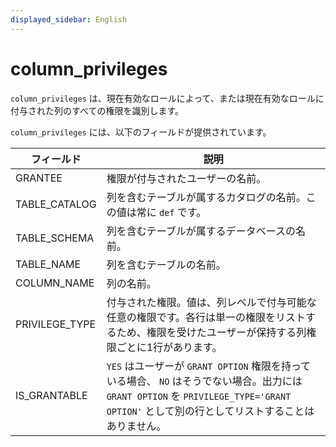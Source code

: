 ```yaml
---
displayed_sidebar: English
---
```


# column_privileges

`column_privileges` は、現在有効なロールによって、または現在有効なロールに付与された列のすべての権限を識別します。

`column_privileges` には、以下のフィールドが提供されています。

| **フィールド** | **説明**                                                      |
| -------------- | ------------------------------------------------------------- |
| GRANTEE        | 権限が付与されたユーザーの名前。                              |
| TABLE_CATALOG  | 列を含むテーブルが属するカタログの名前。この値は常に `def` です。 |
| TABLE_SCHEMA   | 列を含むテーブルが属するデータベースの名前。                  |
| TABLE_NAME     | 列を含むテーブルの名前。                                      |
| COLUMN_NAME    | 列の名前。                                                    |
| PRIVILEGE_TYPE | 付与された権限。値は、列レベルで付与可能な任意の権限です。各行は単一の権限をリストするため、権限を受けたユーザーが保持する列権限ごとに1行があります。 |
| IS_GRANTABLE   | `YES` はユーザーが `GRANT OPTION` 権限を持っている場合、 `NO` はそうでない場合。出力には `GRANT OPTION` を `PRIVILEGE_TYPE='GRANT OPTION'` として別の行としてリストすることはありません。 |
